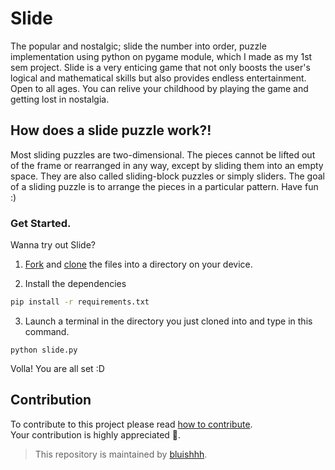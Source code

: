 # Slide

The popular and nostalgic; slide the number into order, puzzle implementation using python on pygame module, which I made as my 1st sem project.
Slide is a very enticing game that not only boosts the user's logical and mathematical skills but also provides endless entertainment. Open to all ages. You can relive your childhood by playing the game and getting lost in nostalgia. 

## How does a slide puzzle work?!

Most sliding puzzles are two-dimensional. The pieces cannot be lifted out of the frame or rearranged in any way, except by sliding them into an empty space. They are also called sliding-block puzzles or simply sliders. The goal of a sliding puzzle is to arrange the pieces in a particular pattern.
Have fun :)

### Get Started.

Wanna try out Slide?

1. [Fork](https://docs.github.com/en/get-started/quickstart/fork-a-repo) and [clone](https://docs.github.com/en/repositories/creating-and-managing-repositories/cloning-a-repository) the files into a directory on your device.

2. Install the dependencies

```bash
pip install -r requirements.txt
```

3. Launch a terminal in the directory you just cloned into and type in this command.

```
python slide.py
```

Volla! You are all set :D

## Contribution

To contribute to this project please read [how to contribute](https://github.com/bluishhh/Slide/blob/main/contribute.md).<br>
Your contribution is highly appreciated 🙏.</br>

> This repository is maintained by [bluishhh](https://github.com/bluishhh). </br>

